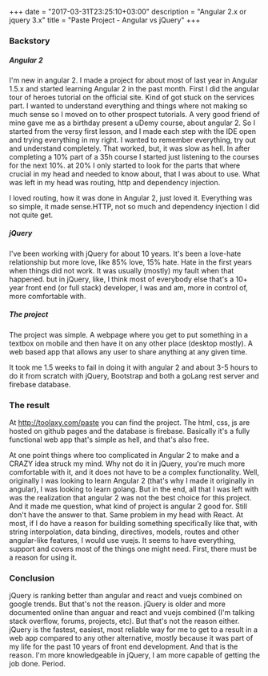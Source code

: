 +++
date = "2017-03-31T23:25:10+03:00"
description = "Angular 2.x or jquery 3.x"
title = "Paste Project - Angular vs jQuery"
+++

### Backstory

##### Angular 2

I'm new in angular 2. I made a project for about most of last year in Angular 1.5.x and started learning Angular 2 in the past month.
First I did the angular tour of heroes tutorial on the official site. Kind of got stuck on the services part. I wanted to understand everything and things where not making so much sense so I moved on to other prospect tutorials. A very good friend of mine gave me as a birthday present a uDemy course, about angular 2. So I started from the versy first lesson, and I made each step with the IDE open and trying everything in my right. I wanted to remember everything, try out and understand completely. That worked, but, it was slow as hell. In after completing a 10% part of a 35h course I started just listening to the courses for the next 10%. at 20% I only started to look for the parts that where crucial in my head and needed to know about, that I was about to use. What was left in my head was routing, http and dependency injection.

I loved routing, how it was done in Angular 2, just loved it. Everything was so simple, it made sense.HTTP, not so much and dependency injection I did not quite get.

##### jQuery

I've been working with jQuery for about 10 years. It's been a love-hate relationship but more love, like 85% love, 15% hate. Hate in the first years when things did not work. It was usually (mostly) my fault when that happened. but in jQuery, like, I think most of everybody else that's a 10+ year front end (or full stack) developer, I was and am, more in control of, more comfortable with.

##### The project

The project was simple. A webpage where you get to put something in a textbox on mobile and then have it on any other place (desktop mostly). A web based app that allows any user to share anything at any given time.

It took me 1.5 weeks to fail in doing it with angular 2 and about 3-5 hours to do it from scratch with jQuery, Bootstrap and both a goLang rest server and firebase database.

### The result

At http://toolaxy.com/paste you can find the project. The html, css, js are hosted on github pages and the database is firebase. Basically it's a fully functional web app that's simple as hell, and that's also free.

At one point things where too complicated in Angular 2 to make and a CRAZY idea struck my mind. Why not do it in jQuery, you're much more comfortable with it, and it does not have to be a complex functionality. Well, originally I was looking to learn Angular 2 (that's why I made it originally in angular), I was looking to learn golang. But in the end, all that I was left with was the realization that angular 2 was not the best choice for this project. And it made me question, what kind of project is angular 2 good for. Still don't have the answer to that. Same problem in my head with React. At most, if I do have a reason for building something specifically like that, with string interpolation, data binding, directives, models, routes and other angular-like features, I would use vuejs. It seems to have everything, support and covers most of the things one might need. First, there must be a reason for using it.

### Conclusion

jQuery is ranking better than angular and react and vuejs combined on google trends. But that's not the reason.
jQuery is older and more documented online than anguar and react and vuejs combined (I'm talking stack overflow, forums, projects, etc). But that's not the reason either.
jQuery is the fastest, easiest, most reliable way for me to get to a result in a web app compared to any other alternative, mostly because it was part of my life for the past 10 years of front end development. And that is the reason. I'm more knowledgeable in jQuery, I am more capable of getting the job done. Period.
